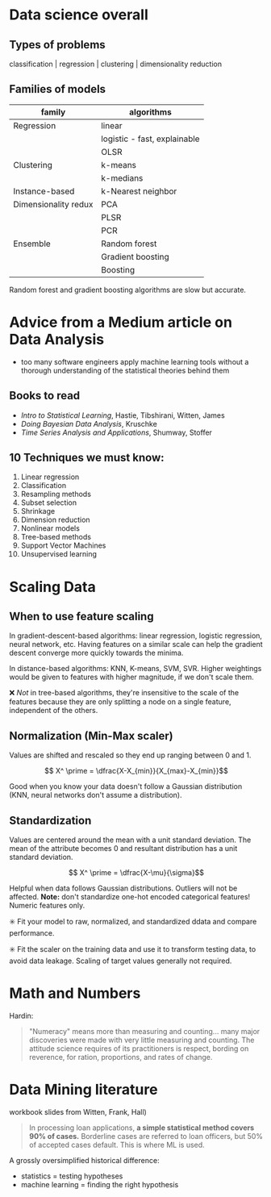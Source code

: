 # Data science overall
## Types of problems
classification | regression | clustering | dimensionality reduction

## Families of models
| family               | algorithms                   |
|----------------------|------------------------------|
| Regression           | linear                       |
|                      | logistic - fast, explainable |
|                      | OLSR                         |
| Clustering           | k-means                      |
|                      | k-medians                    |
| Instance-based       | k-Nearest neighbor           |
| Dimensionality redux | PCA                          |
|                      | PLSR                         |
|                      | PCR                          |
| Ensemble             | Random forest                |
|                      | Gradient boosting            |
|                      | Boosting                     |

Random forest and gradient boosting algorithms are slow but accurate. 

# Advice from a Medium article on Data Analysis

* too many software engineers apply machine learning tools without a thorough understanding of the statistical theories behind them

## Books to read
* _Intro to Statistical Learning_, Hastie, Tibshirani, Witten, James
* _Doing Bayesian Data Analysis_, Kruschke
* _Time Series Analysis and Applications_, Shumway, Stoffer

## 10 Techniques we must know: 
1. Linear regression
2. Classification
3. Resampling methods
4. Subset selection
5. Shrinkage
6. Dimension reduction
7. Nonlinear models
8. Tree-based methods
9. Support Vector Machines
10. Unsupervised learning

# Scaling Data
## When to use feature scaling
In gradient-descent-based algorithms: linear regression, logistic regression, neural network, etc.
Having features on a similar scale can help the gradient descent converge more quickly towards the
minima.

In distance-based algorithms: KNN, K-means, SVM, SVR. Higher weightings would be given to features
with higher magnitude, if we don't scale them. 

:x: _Not_ in tree-based algorithms, they're insensitive to the scale of the features because they 
are only splitting a node on a single feature, independent of the others.

## Normalization (Min-Max scaler)
Values are shifted and rescaled so they end up ranging between 0 and 1. 

$$ X^ \prime = \dfrac{X-X_{min}}{X_{max}-X_{min}}$$

Good when you know your data doesn't follow a Gaussian distribution (KNN, neural networks don't
assume a distribution).

## Standardization
Values are centered around the mean with a unit standard deviation. The mean of
the attribute becomes 0 and resultant distribution has a unit standard 
deviation. 

$$ X^ \prime = \dfrac{X-\mu}{\sigma}$$

Helpful when data follows Gaussian distributions. Outliers will not be affected. **Note:** don't 
standardize one-hot encoded categorical features! Numeric features only.

:eight_spoked_asterisk: Fit your model to raw, normalized, and standardized
ddata and compare performance.

:eight_spoked_asterisk: Fit the scaler on the training data and use it to transform testing data,
to avoid data leakage. Scaling of target values generally not required.

# Math and Numbers
Hardin: 
> "Numeracy" means more than measuring and counting... many major discoveries were made with very little measuring and counting. The attitude science requires of its practitioners is respect, bording on reverence, for ration, proportions, and rates of change. 

# Data Mining literature
workbook slides from Witten, Frank, Hall)

> In processing loan applications, **a simple statistical method covers 90% of cases.** Borderline cases are referred to loan officers, but 50% of accepted cases default. This is where ML is used.

A grossly oversimplified historical difference:
* statistics = testing hypotheses
* machine learning = finding the right hypothesis

